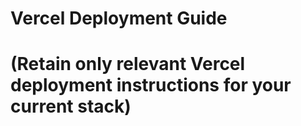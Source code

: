 # Vercel Deployment Guide

# (Retain only relevant Vercel deployment instructions for your current stack) 